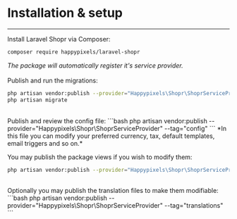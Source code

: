# Installation & setup

---

<a name="section-1"></a>

Install Laravel Shopr via Composer:
```bash
composer require happypixels/laravel-shopr
```
*The package will automatically register it's service provider.*  
<br>
Publish and run the migrations:
```bash
php artisan vendor:publish --provider="Happypixels\Shopr\ShoprServiceProvider" --tag="migrations"
php artisan migrate
```
<br>
Publish and review the config file:
```bash
php artisan vendor:publish --provider="Happypixels\Shopr\ShoprServiceProvider" --tag="config"
```
*In this file you can modify your preferred currency, tax, default templates, email triggers and so on.*

You may publish the package views if you wish to modify them:
```bash
php artisan vendor:publish --provider="Happypixels\Shopr\ShoprServiceProvider" --tag="views"
```
<br>
Optionally you may publish the translation files to make them modifiable:
```bash
php artisan vendor:publish --provider="Happypixels\Shopr\ShoprServiceProvider" --tag="translations"
```
